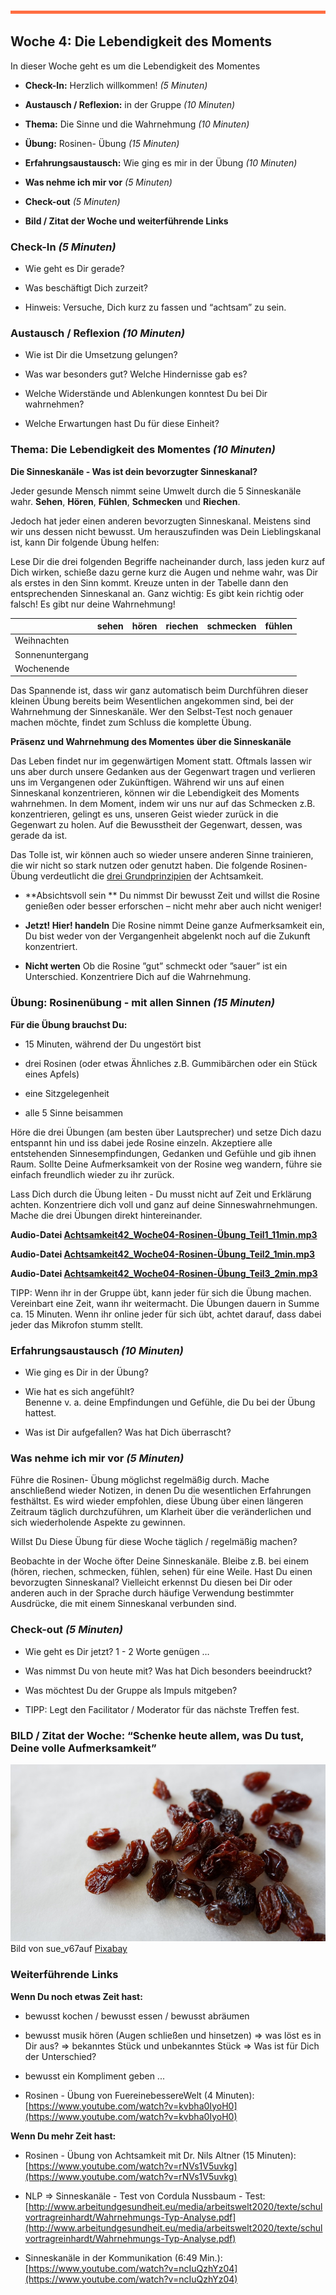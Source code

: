 ![](./images/OrangeLine.png)

## Woche 4: Die Lebendigkeit des Moments

In dieser Woche geht es um die Lebendigkeit des Momentes

-   **Check-In:** Herzlich willkommen! *(5 Minuten)*

-   **Austausch / Reflexion:** in der Gruppe *(10 Minuten)*

-   **Thema:** Die Sinne und die Wahrnehmung *(10 Minuten)*

-   **Übung:** Rosinen- Übung *(15 Minuten)*

-   **Erfahrungsaustausch:** Wie ging es mir in der Übung *(10 Minuten)*

-   **Was nehme ich mir vor** *(5 Minuten)*

-   **Check-out** *(5 Minuten)*

-   **Bild / Zitat der Woche und weiterführende Links**

### Check-In *(5 Minuten)*

-   Wie geht es Dir gerade?

-   Was beschäftigt Dich zurzeit?

-   Hinweis: Versuche, Dich kurz zu fassen und “achtsam” zu sein.

### Austausch / Reflexion *(10 Minuten)*

-   Wie ist Dir die Umsetzung gelungen?

-   Was war besonders gut? Welche Hindernisse gab es?

-   Welche Widerstände und Ablenkungen konntest Du bei Dir wahrnehmen?

-   Welche Erwartungen hast Du für diese Einheit?

### Thema: Die Lebendigkeit des Momentes *(10 Minuten)*

**Die Sinneskanäle - Was ist dein bevorzugter Sinneskanal?**

Jeder gesunde Mensch nimmt seine Umwelt durch die 5 Sinneskanäle wahr.
**Sehen**, **Hören**, **Fühlen**, **Schmecken** und **Riechen**.

Jedoch hat jeder einen anderen bevorzugten Sinneskanal. Meistens sind
wir uns dessen nicht bewusst. Um herauszufinden was Dein Lieblingskanal
ist, kann Dir folgende Übung helfen:

Lese Dir die drei folgenden Begriffe nacheinander durch, lass jeden kurz
auf Dich wirken, schieße dazu gerne kurz die Augen und nehme wahr, was
Dir als erstes in den Sinn kommt. Kreuze unten in der Tabelle dann den
entsprechenden Sinneskanal an. Ganz wichtig: Es gibt kein richtig oder
falsch! Es gibt nur deine Wahrnehmung!

|                 | sehen | hören | riechen | schmecken | fühlen |
| --------------- | :---: | :---: | :-----: | :-------: | :----: |
| Weihnachten     |       |       |         |           |        |
| Sonnenuntergang |       |       |         |           |        |
| Wochenende      |       |       |         |           |        |

Das Spannende ist, dass wir ganz automatisch beim Durchführen dieser
kleinen Übung bereits beim Wesentlichen angekommen sind, bei der
Wahrnehmung der Sinneskanäle. Wer den Selbst-Test noch genauer machen
möchte, findet zum Schluss die komplette Übung.

**Präsenz und Wahrnehmung des Momentes** **über die Sinneskanäle**

Das Leben findet nur im gegenwärtigen Moment statt. Oftmals lassen wir
uns aber durch unsere Gedanken aus der Gegenwart tragen und verlieren
uns im Vergangenen oder Zukünftigen. Während wir uns auf einen
Sinneskanal konzentrieren, können wir die Lebendigkeit des Moments
wahrnehmen. In dem Moment, indem wir uns nur auf das Schmecken z.B.
konzentrieren, gelingt es uns, unseren Geist wieder zurück in die
Gegenwart zu holen. Auf die Bewusstheit der Gegenwart, dessen, was
gerade da ist.

Das Tolle ist, wir können auch so wieder unsere anderen Sinne
trainieren, die wir nicht so stark nutzen oder genutzt haben. Die
folgende Rosinen-Übung verdeutlicht die [drei
Grundprinzipien](http://mymindfulmoves.de/mindfulness/mindfulness/) der
Achtsamkeit.

-   **Absichtsvoll sein  **
    Du nimmst Dir bewusst Zeit und willst die Rosine genießen oder
    besser erforschen – nicht mehr aber auch nicht weniger!

-   **Jetzt! Hier! handeln**
    Die Rosine nimmt Deine ganze Aufmerksamkeit ein, Du bist weder von
    der Vergangenheit abgelenkt noch auf die Zukunft konzentriert.

-   **Nicht werten**
    Ob die Rosine ”gut” schmeckt oder ”sauer” ist ein Unterschied.
    Konzentriere Dich auf die Wahrnehmung.

### Übung: Rosinenübung - mit allen Sinnen *(15 Minuten)*

**Für die Übung brauchst Du:**

-   15 Minuten, während der Du ungestört bist

-   drei Rosinen (oder etwas Ähnliches z.B. Gummibärchen oder ein Stück eines Apfels)
    
-   eine Sitzgelegenheit

-   alle 5 Sinne beisammen

Höre die drei Übungen (am besten über Lautsprecher) und setze Dich dazu
entspannt hin und iss dabei jede Rosine einzeln. Akzeptiere alle
entstehenden Sinnesempfindungen, Gedanken und Gefühle und gib ihnen
Raum. Sollte Deine Aufmerksamkeit von der Rosine weg wandern, führe sie
einfach freundlich wieder zu ihr zurück.

Lass Dich durch die Übung leiten - Du musst nicht auf Zeit und Erklärung
achten. Konzentriere dich voll und ganz auf deine Sinneswahrnehmungen.
Mache die drei Übungen direkt hintereinander.

**Audio-Datei [Achtsamkeit42_Woche04-Rosinen-Übung_Teil1_11min.mp3](https://drive.google.com/file/d/1vBIME3zVSfbcSjwyyyw8QPqaxSwy7Ucf/view?usp=sharing)**

**Audio-Datei [Achtsamkeit42_Woche04-Rosinen-Übung_Teil2_1min.mp3](https://drive.google.com/file/d/1VQw9PKmL_c_jJYd4u8tjC_YbKjf4vcKD/view?usp=sharing)**

**Audio-Datei [Achtsamkeit42_Woche04-Rosinen-Übung_Teil3_2min.mp3](https://drive.google.com/file/d/1af28gwOoKlSiXSRKaMUEol0BAJHwZ59P/view?usp=sharing)**

TIPP: Wenn ihr in der Gruppe übt, kann jeder für sich die Übung
machen. Vereinbart eine Zeit, wann ihr weitermacht. Die Übungen dauern
in Summe ca. 15 Minuten. Wenn ihr online jeder für sich übt, achtet
darauf, dass dabei jeder das Mikrofon stumm stellt.

### Erfahrungsaustausch *(10 Minuten)*

-   Wie ging es Dir in der Übung?

-   Wie hat es sich angefühlt?  
    Benenne v. a. deine Empfindungen und Gefühle, die Du bei der Übung
    hattest.

-   Was ist Dir aufgefallen? Was hat Dich überrascht?

### Was nehme ich mir vor *(5 Minuten)*

Führe die Rosinen- Übung möglichst regelmäßig durch. Mache anschließend
wieder Notizen, in denen Du die wesentlichen Erfahrungen festhältst. Es
wird wieder empfohlen, diese Übung über einen längeren Zeitraum täglich
durchzuführen, um Klarheit über die veränderlichen und sich
wiederholende Aspekte zu gewinnen.

Willst Du Diese Übung für diese Woche täglich / regelmäßig machen?

Beobachte in der Woche öfter Deine Sinneskanäle. Bleibe z.B. bei einem
(hören, riechen, schmecken, fühlen, sehen) für eine Weile. Hast Du einen
bevorzugten Sinneskanal? Vielleicht erkennst Du diesen bei Dir oder
anderen auch in der Sprache durch häufige Verwendung bestimmter
Ausdrücke, die mit einem Sinneskanal verbunden sind.

### Check-out *(5 Minuten)*

-   Wie geht es Dir jetzt? 1 - 2 Worte genügen …

-   Was nimmst Du von heute mit? Was hat Dich besonders beeindruckt?

-   Was möchtest Du der Gruppe als Impuls mitgeben?

-   TIPP: Legt den Facilitator / Moderator für das nächste
    Treffen fest.

### BILD / Zitat der Woche: “Schenke heute allem, was Du tust, Deine volle Aufmerksamkeit”

![](./images/image10.png)
Bild von sue\_v67auf
[Pixabay](https://pixabay.com/de/?utm_source=link-attribution&utm_medium=referral&utm_campaign=image&utm_content=2847508)

### Weiterführende Links

**Wenn Du noch etwas Zeit hast:**

-   bewusst kochen / bewusst essen / bewusst abräumen

-   bewusst musik hören (Augen schließen und hinsetzen) =&gt; was löst
    es in Dir aus? =&gt; bekanntes Stück und unbekanntes Stück =&gt; Was
    ist für Dich der Unterschied?

-   bewusst ein Kompliment geben ...

-   Rosinen - Übung von FuereinebessereWelt (4 Minuten):
    [https://www.youtube.com/watch?v=kvbha0IyoH0](https://www.youtube.com/watch?v=kvbha0IyoH0)

**Wenn Du mehr Zeit hast:**

-   Rosinen - Übung von Achtsamkeit mit Dr. Nils Altner (15 Minuten):
    [https://www.youtube.com/watch?v=rNVs1V5uvkg](https://www.youtube.com/watch?v=rNVs1V5uvkg)

-   NLP =&gt; Sinneskanäle - Test von Cordula Nussbaum - Test:
    [http://www.arbeitundgesundheit.eu/media/arbeitswelt2020/texte/schulvortragreinhardt/Wahrnehmungs-Typ-Analyse.pdf](http://www.arbeitundgesundheit.eu/media/arbeitswelt2020/texte/schulvortragreinhardt/Wahrnehmungs-Typ-Analyse.pdf)

-   Sinneskanäle in der Kommunikation (6:49 Min.):
    [https://www.youtube.com/watch?v=ncIuQzhYz04](https://www.youtube.com/watch?v=ncIuQzhYz04)